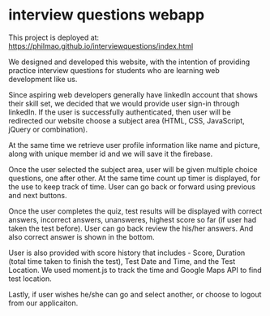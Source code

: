 # interview questions webapp

This project is deployed at: https://philmao.github.io/interviewquestions/index.html

We designed and developed this website, with the intention of providing practice interview questions for students who are learning web development like us.

Since aspiring web developers generally have linkedIn account that shows their skill set, we decided that we would provide user sign-in through linkedIn. If the user is successfully authenticated, then user will be redirected our website choose a subject area (HTML, CSS, JavaScript, jQuery or combination). 

At the same time we retrieve user profile information like name and picture, along with unique member id and we will save it the firebase.

Once the user selected the subject area, user will be given multiple choice questions, one after other. At the same time count up timer is displayed, for the use to keep track of time. User can go back or forward using previous and next buttons. 

Once the user completes the quiz, test results will be displayed with correct answers, incorrect answers, unansweres, highest score so far (if user had taken the test before). User can go back review the his/her answers. And also correct answer is shown in the bottom.

User is also provided with score history that includes - Score, Duration (total time taken to finish the test), Test Date and Time, and the Test Location. We used moment.js to track the time and Google Maps API to find test location.

Lastly, if user wishes he/she can go and select another, or choose to logout from our applicaiton.

